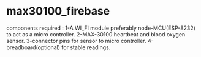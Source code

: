 # max30100_firebase

components required :
                     1-A WI_FI module preferably node-MCU(ESP-8232) to act as a micro controller.
                     2-MAX-30100 heartbeat and blood oxygen sensor.
                     3-connector pins for sensor to micro controller.
                     4-breadboard(optional) for  stable readings.
